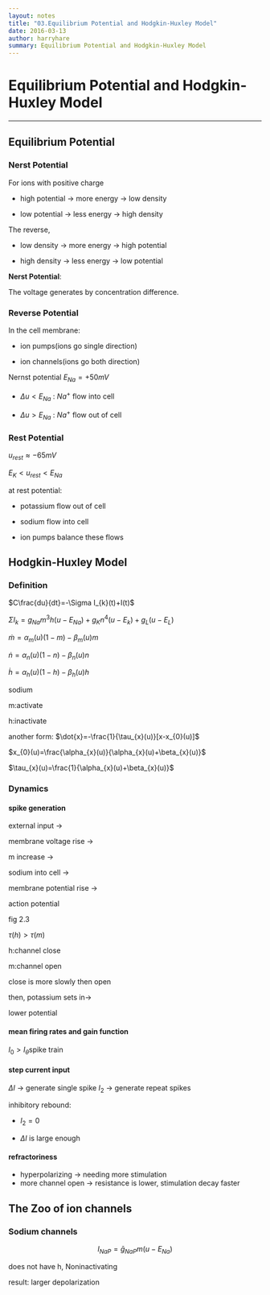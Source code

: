 ```yaml
---
layout: notes
title: "03.Equilibrium Potential and Hodgkin-Huxley Model"
date: 2016-03-13
author: harryhare
summary: Equilibrium Potential and Hodgkin-Huxley Model
---
```



# Equilibrium Potential and  Hodgkin-Huxley Model
*************************************************

## Equilibrium Potential

### Nerst Potential

For ions with positive charge

* high potential -> more energy -> low density

* low  potential -> less energy -> high density

The reverse,

* low density -> more energy -> high potential

* high density -> less energy -> low  potential

**Nerst Potential**:

The voltage generates by concentration difference.

### Reverse Potential

In the cell membrane:

* ion pumps(ions go single direction)

* ion channels(ions go both direction)


Nernst potential $E_{Na}=+50mV$

* $\Delta{u}<E_{Na}$ :
$Na^{+}$ flow into cell

* $\Delta{u}>E_{Na}$ :
$Na^{+}$ flow out of cell

### Rest Potential

$u_{rest}\approx-65mV$

$E_{K} < u_{rest} < E_{Na}$

at rest potential:

* potassium flow out of cell

* sodium flow into cell

* ion pumps balance these flows

## Hodgkin-Huxley Model
### Definition
$C\frac{du}{dt}=-\Sigma I_{k}(t)+I(t)$

$\Sigma I_{k}=g_{Na}m^{3}h(u-E_{Na})+g_{K}n^{4}(u-E_{k})+g_{L}(u-E_{L})$

$\dot{m}=\alpha_{m}(u)(1-m)-\beta_{m}(u)m$

$\dot{n}=\alpha_{n}(u)(1-n)-\beta_{n}(u)n$

$\dot{h}=\alpha_{h}(u)(1-h)-\beta_{h}(u)h$

sodium

m:activate

h:inactivate

another form:
$\dot{x}=-\frac{1}{\tau_{x}(u)}[x-x_{0}(u)]$

$x_{0}(u)=\frac{\alpha_{x}(u)}{\alpha_{x}(u)+\beta_{x}(u)}$

$\tau_{x}(u)=\frac{1}{\alpha_{x}(u)+\beta_{x}(u)}$

### Dynamics

#### spike generation

external input ->

membrane voltage rise ->

m increase ->

sodium into cell ->

membrane potential rise ->

action potential

fig 2.3

$\tau(h)>\tau(m)$

h:channel close

m:channel open

close is more slowly then open

then, potassium sets in->

lower potential

#### mean firing rates and gain function
$I_{0}>I_{\theta}$spike train

#### step current input
$\Delta{I}$ -> generate  single spike
$I_{2}$ -> generate repeat spikes


inhibitory rebound:

* $I_{2}=0$

* $\Delta{I}$ is large enough

#### refractoriness

* hyperpolarizing -> needing more stimulation
* more channel open -> resistance is lower, stimulation decay faster

## The Zoo of ion channels

### Sodium channels

$$I_{NaP}=\bar{g}_{NaP}m(u-E_{Na})$$

does not have h, Noninactivating

result: larger depolarization
